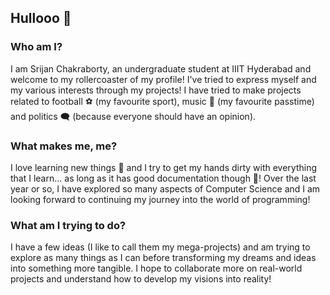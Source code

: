 ## Hullooo 👋

### Who am I?
I am Srijan Chakraborty, an undergraduate student at IIIT Hyderabad and welcome to my rollercoaster of my profile! I've tried to express myself and my various interests through my projects! I have tried to make projects related to football ⚽ (my favourite sport), music 🎵 (my favourite passtime) and politics 🗨️ (because everyone should have an opinion).

### What makes me, me?
I love learning new things 💙 and I try to get my hands dirty with everything that I learn... as long as it has good documentation though 👀! Over the last year or so, I have explored so many aspects of Computer Science and I am looking forward to continuing my journey into the world of programming!

### What am I trying to do?
I have a few ideas (I like to call them my mega-projects) and am trying to explore as many things as I can before transforming my dreams and ideas into something more tangible. I hope to collaborate more on real-world projects and understand how to develop my visions into reality!

<!--
**Srijan-Chak012/Srijan-Chak012** is a ✨ _special_ ✨ repository because its `README.md` (this file) appears on your GitHub profile.

Here are some ideas to get you started:

- 🔭 I’m currently working on ...
- 🌱 I’m currently learning ...
- 👯 I’m looking to collaborate on ...
- 🤔 I’m looking for help with ...
- 💬 Ask me about ...
- 📫 How to reach me: ...
- 😄 Pronouns: ...
- ⚡ Fun fact: ...
-->
